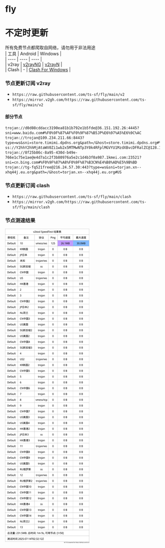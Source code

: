 # fly
# 不定时更新
所有免费节点都爬取自网络，请勿用于非法用途  
|  工具  | Android  | Windows  |  
|  ----  | ----   | ----  |  
| v2ray  | [v2rayNG](https://github.com/2dust/v2rayNG/releases) | [v2rayN](https://github.com/2dust/v2rayN/releases) |  
| Clash  | - | [Clash For Windows](https://github.com/2dust/clashN/releases) | 
  
### 节点更新订阅  v2ray
- `https://raw.githubusercontent.com/ts-sf/fly/main/v2`  
- `https://mirror.v2gh.com/https://raw.githubusercontent.com/ts-sf/fly/main/v2`  

#### 部分节点  
``` 
trojan://d0d08cddacc3190ea81b1b792e1b5fde@36.151.192.26:4445?sni=www.baidu.com#%F0%9F%87%AF%F0%9F%87%B5JP%E6%97%A5%E6%9C%AC
trojan://trojan@109.234.211.66:8443?type=ws&sni=store.timimi.dpdns.org&path=/&host=store.timimi.dpdns.org#%E6%9C%AA%E7%9F%A5
ss://Y2hhY2hhMjAtaWV0Zi1wb2x5MTMwNTp3Y0k4RFplMGVYU1MzdXBvcDFRalZC@128.199.236.104:57384#%F0%9F%87%B8%F0%9F%87%ACSG%E6%96%B0%E5%8A%A0%E5%9D%A1
trojan://8f25b86c-8a95-430d-b49e-766e1c75e1ae@e4d7a1c2f3b80976a5e2c1d4b3f0a987.1kmei.com:23521?sni=cn.bing.com#%F0%9F%87%A8%F0%9F%87%B3CN%E4%B8%AD%E5%9B%BD
trojan://tg-fq521free@216.24.57.30:443?type=ws&sni=torjan.xn--xhq44j.eu.org&path=/&host=torjan.xn--xhq44j.eu.org#US
```
### 节点更新订阅  clash
- `https://raw.githubusercontent.com/ts-sf/fly/main/clash`  
- `https://mirror.v2gh.com/https://raw.githubusercontent.com/ts-sf/fly/main/clash`  

### 节点测速结果
![image](traffic.png)
